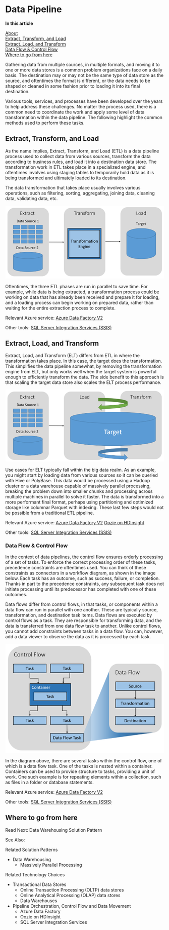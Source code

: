 # Data Pipeline

**In this article**

[About]()  
[Extract, Transform, and Load](#etl)  
[Extract, Load, and Transform](#elt)  
[Data Flow & Control Flow](#dataflowcontrolflow)  
[Where to go from here](#wheretogo)  

<a name="about"></a>

Gathering data from multiple sources, in multiple formats, and moving it to one or more data stores is a common problem organizations face on a daily basis. The destination may or may not be the same type of data store as the source, and oftentimes the format is different, or the data needs to be shaped or cleaned in some fashion prior to loading it into its final destination.

Various tools, services, and processes have been developed over the years to help address these challenges. No matter the process used, there is a common need to coordinate the work and apply some level of data transformation within the data pipeline. The following highlight the common methods used to perform these tasks.

## <a name="etl"></a> Extract, Transform, and Load

As the name implies, Extract, Transform, and Load (ETL) is a data pipeline process used to collect data from various sources, transform the data according to business rules, and load it into a destination data store. The transformation work in ETL takes place in a specialized engine, and oftentimes involves using staging tables to temporarily hold data as it is being transformed and ultimately loaded to its destination.

The data transformation that takes place usually involves various operations, such as filtering, sorting, aggregating, joining data, cleaning data, validating data, etc.

![Extract-Transform-Load (ETL) process](./images/etl.png)

Oftentimes, the three ETL phases are run in parallel to save time. For example, while data is being extracted, a transformation process could be working on data that has already been received and prepare it for loading, and a loading process can begin working on prepared data, rather than waiting for the entire extraction process to complete.

Relevant Azure service:
[Azure Data Factory V2](https://azure.microsoft.com/services/data-factory/)

Other tools:
[SQL Server Integration Services (SSIS)](https://docs.microsoft.com/sql/integration-services/sql-server-integration-services)

## <a name="elt"></a> Extract, Load, and Transform

Extract, Load, and Transform (ELT) differs from ETL in where the transformation takes place. In this case, the target does the transformation. This simplifies the data pipeline somewhat, by removing the transformation engine from ELT, but only works well when the target system is powerful enough to efficiently transform the data. The side benefit to this approach is that scaling the target data store also scales the ELT process performance.

![Extract-Load-Transform (ELT) process](./images/elt.png)

Use cases for ELT typically fall within the big data realm. As an example, you might start by loading data from various sources so it can be queried with Hive or PolyBase. This data would be processed using a Hadoop cluster or a data warehouse capable of massively parallel processing, breaking the problem down into smaller chunks and processing across multiple machines in parallel to solve it faster. The data is transformed into a more performant final format, perhaps using partitioning and optimized storage like columnar Parquet with indexing. These last few steps would not be possible from a traditional ETL pipeline.

Relevant Azure service:
[Azure Data Factory V2](https://azure.microsoft.com/services/data-factory/)
[Oozie on HDInsight](https://docs.microsoft.com/azure/hdinsight/hdinsight-use-oozie-linux-mac)

Other tools:
[SQL Server Integration Services (SSIS)](https://docs.microsoft.com/sql/integration-services/sql-server-integration-services)

### <a name="dataflowcontrolflow"></a> Data Flow & Control Flow

In the context of data pipelines, the control flow ensures orderly processing of a set of tasks. To enforce the correct processing order of these tasks, precedence constraints are oftentimes used. You can think of these constraints as connectors in a workflow diagram, as shown in the image below. Each task has an outcome, such as success, failure, or completion. Thanks in part to the precedence constraints, any subsequent task does not initiate processing until its predecessor has completed with one of these outcomes.

Data flows differ from control flows, in that tasks, or components within a data flow can run in parallel with one another. These are typically source, transformation, and destination task items. Data flows are executed by control flows as a task. They are responsible for transforming data, and the data is transferred from one data flow task to another. Unlike control flows, you cannot add constraints between tasks in a data flow. You can, however, add a data viewer to observe the data as it is processed by each task.

![Data Flow being executed as a task within a Control Flow](./images/control-flow-data-flow.png)

In the diagram above, there are several tasks within the control flow, one of which is a data flow task. One of the tasks is nested within a container. Containers can be used to provide structure to tasks, providing a unit of work. One such example is for repeating elements within a collection, such as files in a folder or database statements.

Relevant Azure service:
[Azure Data Factory V2](https://azure.microsoft.com/services/data-factory/)

Other tools:
[SQL Server Integration Services (SSIS)](https://docs.microsoft.com/sql/integration-services/sql-server-integration-services)

## <a name="wheretogo"></a>Where to go from here

Read Next: Data Warehousing Solution Pattern

See Also:

Related Solution Patterns
- Data Warehousing
    - Massively Parallel Processing

Related Technology Choices
- Transactional Data Stores
    - Online Transaction Processing (OLTP) data stores
    - Online Analytical Processing (OLAP) data stores
    - Data Warehouses
- Pipeline Orchestration, Control Flow and Data Movement
    - Azure Data Factory
    - Oozie on HDInsight
    - SQL Server Integration Services
